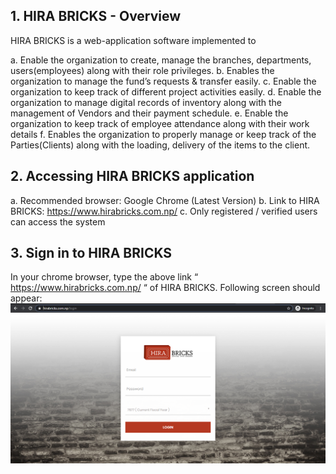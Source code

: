 
## 1. HIRA BRICKS - Overview
HIRA BRICKS is a web-application software implemented to

a.	Enable the organization to create, manage the branches, departments, users(employees) along with their role privileges.
b.	Enables the organization to manage the fund’s requests & transfer easily.
c.	Enable the organization to keep track of different project activities easily.
d.	Enable the organization to manage digital records of inventory along with the management of Vendors and their payment schedule.
e.	Enable the organization to keep track of employee attendance along with their work details
f.	Enables the organization to properly manage or keep track of the Parties(Clients) along with the loading, delivery of the items to the client.

## 2. Accessing HIRA BRICKS application
a.	Recommended browser: Google Chrome (Latest Version)
b.	Link to HIRA BRICKS: https://www.hirabricks.com.np/
c.	Only registered / verified users can access the system

## 3.  Sign in to HIRA BRICKS
	
In your chrome browser, type the above link “ https://www.hirabricks.com.np/ “ of HIRA BRICKS. Following screen should appear: 
![](docs/images/hira1.png)
